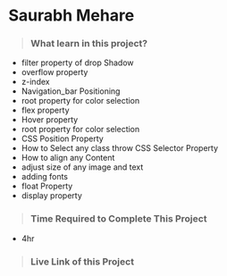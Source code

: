 #  **Saurabh Mehare**

>### What learn in this project?
- filter property of drop Shadow
- overflow property
- z-index
- Navigation_bar Positioning
- root property for color selection
- flex property
- Hover property 
- root property for color selection
- CSS Position Property
- How to Select any class throw CSS   Selector Property
- How to align any Content 
- adjust size of any image and text
- adding fonts 
- float Property 
- display property 

>### Time Required to Complete This Project
- 4hr 

>### Live Link of this Project
